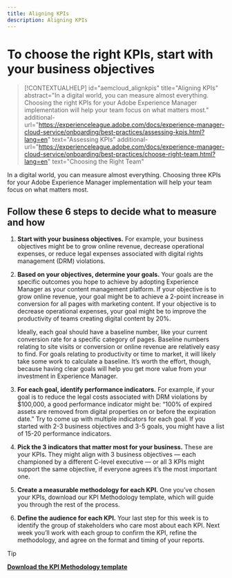```yaml
---
title: Aligning KPIs
description: Aligning KPIs
---
```



# To choose the right KPIs, start with your business objectives

>[!CONTEXTUALHELP]
>id="aemcloud_alignkpis"
>title="Aligning KPIs"
>abstract="In a digital world, you can measure almost everything. Choosing the right KPIs for your Adobe Experience Manager implementation will help your team focus on what matters most."
>additional-url="https://experienceleague.adobe.com/docs/experience-manager-cloud-service/onboarding/best-practices/assessing-kpis.html?lang=en" text="Assessing KPIs"
>additional-url="https://experienceleague.adobe.com/docs/experience-manager-cloud-service/onboarding/best-practices/choose-right-team.html?lang=en" text="Choosing the Right Team"

In a digital world, you can measure almost everything. Choosing three KPIs for your Adobe Experience Manager implementation will help your team focus on what matters most.


## **Follow these 6 steps to decide what to measure and how**


1.  **Start with your business objectives.** For example, your business objectives might be to grow online revenue, decrease operational expenses, or reduce legal expenses associated with digital rights management (DRM) violations.
    
1.  **Based on your objectives, determine your goals.** Your goals are the specific outcomes you hope to achieve by adopting Experience Manager as your content management platform. If your objective is to grow online revenue, your goal might be to achieve a 2-point increase in conversion for all pages with marketing content. If your objective is to decrease operational expenses, your goal might be to improve the productivity of teams creating digital content by 20%.
    
    Ideally, each goal should have a baseline number, like your current conversion rate for a specific category of pages. Baseline numbers relating to site visits or conversion or online revenue are relatively easy to find. For goals relating to productivity or time to market, it will likely take some work to calculate a baseline. It’s worth the effort, though, because having clear goals will help you get more value from your investment in Experience Manager.
    
1.  **For each goal, identify performance indicators.** For example, if your goal is to reduce the legal costs associated with DRM violations by $100,000, a good performance indicator might be: “100% of expired assets are removed from digital properties on or before the expiration date.” Try to come up with multiple indicators for each goal. If you started with 2-3 business objectives and 3-5 goals, you might have a list of 15-20 performance indicators.
    
1.  **Pick the 3 indicators that matter most for your business.** These are your KPIs. They might align with 3 business objectives — each championed by a different C-level executive — or all 3 KPIs might support the same objective, if everyone agrees it’s the most important one.
    
1.  **Create a measurable methodology for each KPI.** One you’ve chosen your KPIs, download our KPI Methodology template, which will guide you through the rest of the process.
    
1.  **Define the audience for each KPI.** Your last step for this week is to identify the group of stakeholders who care most about each KPI. Next week you’ll work with each group to confirm the KPI, refine the methodology, and agree on the format and timing of your reports.
    
>[!TIP]
>
>[**Download the KPI Methodology template**](https://experienceleague.adobe.com/welcome/aem/assets/img/KPI_Methodology_Template.png)
